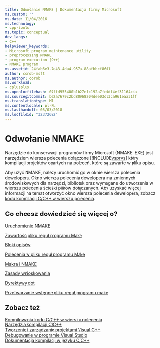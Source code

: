```yaml
---
title: Odwołanie NMAKE | Dokumentacja firmy Microsoft
ms.custom: ''
ms.date: 11/04/2016
ms.technology:
- cpp-tools
ms.topic: conceptual
dev_langs:
- C++
helpviewer_keywords:
- Microsoft program maintenance utility
- preprocessing NMAKE
- program execution [C++]
- NMAKE program
ms.assetid: 24fab6e3-7e43-4da4-957a-88afbbcf8661
author: corob-msft
ms.author: corob
ms.workload:
- cplusplus
ms.openlocfilehash: 07ffd955400b1b27efc192a7fe0df4ef31164cda
ms.sourcegitcommit: be2a7679c2bd80968204dee03d13ca961eaa31ff
ms.translationtype: MT
ms.contentlocale: pl-PL
ms.lasthandoff: 05/03/2018
ms.locfileid: "32372682"
---
```

# <a name="nmake-reference"></a>Odwołanie NMAKE
Narzędzie do konserwacji programów firmy Microsoft (NMAKE. EXE) jest narzędziem wiersza polecenia dołączone [!INCLUDE[vsprvs](../assembler/masm/includes/vsprvs_md.md)] który kompilacji projektów opartych na poleceń, które są zawarte w pliku opisu.  
  
 Aby użyć NMAKE, należy uruchomić go w oknie wiersza polecenia dewelopera. Okno wiersza polecenia dewelopera ma zmiennych środowiskowych dla narzędzi, bibliotek oraz wymagane do utworzenia w wierszu polecenia ścieżki plików dołączanych. Aby uzyskać więcej informacji na temat otworzyć okno wiersza polecenia dewelopera, zobacz [kodu kompilacji C/C++ w wierszu polecenia](../build/building-on-the-command-line.md).  
  
## <a name="what-do-you-want-to-know-more-about"></a>Co chcesz dowiedzieć się więcej o?  
 [Uruchomienie NMAKE](../build/running-nmake.md)  
  
 [Zawartość pliku reguł programu Make](../build/contents-of-a-makefile.md)  
  
 [Bloki opisów](../build/description-blocks.md)  
  
 [Polecenia w pliku reguł programu Make](../build/commands-in-a-makefile.md)  
  
 [Makra i NMAKE](../build/macros-and-nmake.md)  
  
 [Zasady wnioskowania](../build/inference-rules.md)  
  
 [Dyrektywy dot](../build/dot-directives.md)  
  
 [Przetwarzanie wstępne pliku reguł programu make](../build/makefile-preprocessing.md)  
  
## <a name="see-also"></a>Zobacz też  
 [Kompilowania kodu C/C++ w wierszu polecenia](../build/building-on-the-command-line.md)   
 [Narzędzia kompilacji C/C++](../build/reference/c-cpp-build-tools.md)   
 [Tworzenie i zarządzanie projektami Visual C++](../ide/creating-and-managing-visual-cpp-projects.md)   
 [Debugowanie w programie Visual Studio](/visualstudio/debugger/debugging-in-visual-studio)   
 [Dokumentacja kompilacji w języku C/C++](../build/reference/c-cpp-building-reference.md)